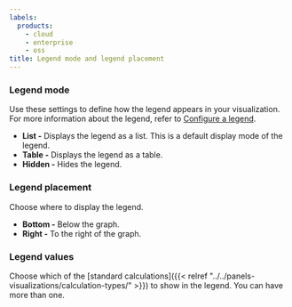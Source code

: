 ```yaml
---
labels:
  products:
    - cloud
    - enterprise
    - oss
title: Legend mode and legend placement
---
```


### Legend mode

Use these settings to define how the legend appears in your visualization. For more information about the legend, refer to [Configure a legend](../configure-legend/).

- **List -** Displays the legend as a list. This is a default display mode of the legend.
- **Table -** Displays the legend as a table.
- **Hidden -** Hides the legend.

### Legend placement

Choose where to display the legend.

- **Bottom -** Below the graph.
- **Right -** To the right of the graph.

### Legend values

Choose which of the [standard calculations]({{< relref "../../panels-visualizations/calculation-types/" >}}) to show in the legend. You can have more than one.

